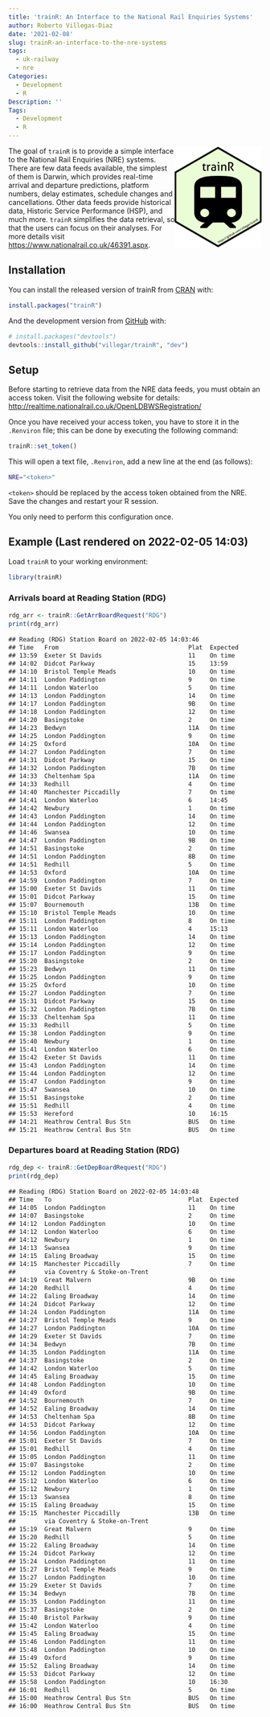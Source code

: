 ```yaml
---
title: 'trainR: An Interface to the National Rail Enquiries Systems'
author: Roberto Villegas-Diaz
date: '2021-02-08'
slug: trainR-an-interface-to-the-nre-systems
tags:
  - uk-railway
  - nre
Categories:
  - Development
  - R
Description: ''
Tags:
  - Development
  - R
---
```


<img src="https://raw.githubusercontent.com/villegar/trainR/main/inst/images/logo.png" alt="logo" align="right" height=200px/>

The goal of `trainR` is to provide a simple interface to the 
National Rail Enquiries (NRE) systems. There are few data feeds 
available, the simplest of them is Darwin, which provides real-time 
arrival and departure predictions, platform numbers, delay estimates, 
schedule changes and cancellations. Other data feeds provide historical 
data, Historic Service Performance (HSP), and much more. `trainR` 
simplifies the data retrieval, so that the users can focus on their 
analyses. For more details visit 
https://www.nationalrail.co.uk/46391.aspx.

## Installation

You can install the released version of trainR from [CRAN](https://CRAN.R-project.org) with:

``` r
install.packages("trainR")
```

And the development version from [GitHub](https://github.com/) with:

``` r
# install.packages("devtools")
devtools::install_github("villegar/trainR", "dev")
```

## Setup
Before starting to retrieve data from the NRE data feeds, you must obtain an access token. 
Visit the following website for details: http://realtime.nationalrail.co.uk/OpenLDBWSRegistration/

Once you have received your access token, you have to store it in the `.Renviron` file; this can be 
done by executing the following command:


```r
trainR::set_token()
```

This will open a text file, `.Renviron`, add a new line at the end (as follows):

```bash
NRE="<token>"
```

`<token>` should be replaced by the access token obtained from the NRE. Save the changes and restart 
your R session.

You only need to perform this configuration once.

## Example (Last rendered on 2022-02-05 14:03)

Load `trainR` to your working environment:

```r
library(trainR)
```

### Arrivals board at Reading Station (RDG)


```r
rdg_arr <- trainR::GetArrBoardRequest("RDG")
print(rdg_arr)
```

```
## Reading (RDG) Station Board on 2022-02-05 14:03:46
## Time   From                                    Plat  Expected
## 13:59  Exeter St Davids                        11    On time
## 14:02  Didcot Parkway                          15    13:59
## 14:10  Bristol Temple Meads                    10    On time
## 14:11  London Paddington                       9     On time
## 14:11  London Waterloo                         5     On time
## 14:13  London Paddington                       14    On time
## 14:17  London Paddington                       9B    On time
## 14:18  London Paddington                       12    On time
## 14:20  Basingstoke                             2     On time
## 14:23  Bedwyn                                  11A   On time
## 14:25  London Paddington                       9     On time
## 14:25  Oxford                                  10A   On time
## 14:27  London Paddington                       7     On time
## 14:31  Didcot Parkway                          15    On time
## 14:32  London Paddington                       7B    On time
## 14:33  Cheltenham Spa                          11A   On time
## 14:33  Redhill                                 4     On time
## 14:40  Manchester Piccadilly                   7     On time
## 14:41  London Waterloo                         6     14:45
## 14:42  Newbury                                 1     On time
## 14:43  London Paddington                       14    On time
## 14:44  London Paddington                       12    On time
## 14:46  Swansea                                 10    On time
## 14:47  London Paddington                       9B    On time
## 14:51  Basingstoke                             2     On time
## 14:51  London Paddington                       8B    On time
## 14:51  Redhill                                 5     On time
## 14:53  Oxford                                  10A   On time
## 14:59  London Paddington                       7     On time
## 15:00  Exeter St Davids                        11    On time
## 15:01  Didcot Parkway                          15    On time
## 15:07  Bournemouth                             13B   On time
## 15:10  Bristol Temple Meads                    10    On time
## 15:11  London Paddington                       8     On time
## 15:11  London Waterloo                         4     15:13
## 15:13  London Paddington                       14    On time
## 15:14  London Paddington                       12    On time
## 15:17  London Paddington                       9     On time
## 15:20  Basingstoke                             2     On time
## 15:23  Bedwyn                                  11    On time
## 15:25  London Paddington                       9     On time
## 15:25  Oxford                                  10    On time
## 15:27  London Paddington                       7     On time
## 15:31  Didcot Parkway                          15    On time
## 15:32  London Paddington                       7B    On time
## 15:33  Cheltenham Spa                          11    On time
## 15:33  Redhill                                 5     On time
## 15:38  London Paddington                       9     On time
## 15:40  Newbury                                 1     On time
## 15:41  London Waterloo                         6     On time
## 15:42  Exeter St Davids                        11    On time
## 15:43  London Paddington                       14    On time
## 15:44  London Paddington                       12    On time
## 15:47  London Paddington                       9     On time
## 15:47  Swansea                                 10    On time
## 15:51  Basingstoke                             2     On time
## 15:51  Redhill                                 4     On time
## 15:53  Hereford                                10    16:15
## 14:21  Heathrow Central Bus Stn                BUS   On time
## 15:21  Heathrow Central Bus Stn                BUS   On time
```

### Departures board at Reading Station (RDG)


```r
rdg_dep <- trainR::GetDepBoardRequest("RDG")
print(rdg_dep)
```

```
## Reading (RDG) Station Board on 2022-02-05 14:03:48
## Time   To                                      Plat  Expected
## 14:05  London Paddington                       11    On time
## 14:07  Basingstoke                             2     On time
## 14:12  London Paddington                       10    On time
## 14:12  London Waterloo                         6     On time
## 14:12  Newbury                                 1     On time
## 14:13  Swansea                                 9     On time
## 14:15  Ealing Broadway                         15    On time
## 14:15  Manchester Piccadilly                   7     On time
##        via Coventry & Stoke-on-Trent           
## 14:19  Great Malvern                           9B    On time
## 14:20  Redhill                                 4     On time
## 14:22  Ealing Broadway                         14    On time
## 14:24  Didcot Parkway                          12    On time
## 14:24  London Paddington                       11A   On time
## 14:27  Bristol Temple Meads                    9     On time
## 14:27  London Paddington                       10A   On time
## 14:29  Exeter St Davids                        7     On time
## 14:34  Bedwyn                                  7B    On time
## 14:35  London Paddington                       11A   On time
## 14:37  Basingstoke                             2     On time
## 14:42  London Waterloo                         5     On time
## 14:45  Ealing Broadway                         15    On time
## 14:48  London Paddington                       10    On time
## 14:49  Oxford                                  9B    On time
## 14:52  Bournemouth                             7     On time
## 14:52  Ealing Broadway                         14    On time
## 14:53  Cheltenham Spa                          8B    On time
## 14:53  Didcot Parkway                          12    On time
## 14:56  London Paddington                       10A   On time
## 15:01  Exeter St Davids                        7     On time
## 15:01  Redhill                                 4     On time
## 15:05  London Paddington                       11    On time
## 15:07  Basingstoke                             2     On time
## 15:12  London Paddington                       10    On time
## 15:12  London Waterloo                         6     On time
## 15:12  Newbury                                 1     On time
## 15:13  Swansea                                 8     On time
## 15:15  Ealing Broadway                         15    On time
## 15:15  Manchester Piccadilly                   13B   On time
##        via Coventry & Stoke-on-Trent           
## 15:19  Great Malvern                           9     On time
## 15:20  Redhill                                 5     On time
## 15:22  Ealing Broadway                         14    On time
## 15:24  Didcot Parkway                          12    On time
## 15:24  London Paddington                       11    On time
## 15:27  Bristol Temple Meads                    9     On time
## 15:27  London Paddington                       10    On time
## 15:29  Exeter St Davids                        7     On time
## 15:34  Bedwyn                                  7B    On time
## 15:35  London Paddington                       11    On time
## 15:37  Basingstoke                             2     On time
## 15:40  Bristol Parkway                         9     On time
## 15:42  London Waterloo                         4     On time
## 15:45  Ealing Broadway                         15    On time
## 15:46  London Paddington                       11    On time
## 15:48  London Paddington                       10    On time
## 15:49  Oxford                                  9     On time
## 15:52  Ealing Broadway                         14    On time
## 15:53  Didcot Parkway                          12    On time
## 15:58  London Paddington                       10    16:30
## 16:01  Redhill                                 5     On time
## 15:00  Heathrow Central Bus Stn                BUS   On time
## 16:00  Heathrow Central Bus Stn                BUS   On time
```
